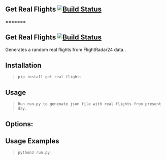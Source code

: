 ## Get Real Flights [![Build Status](https://travis-ci.com/pikachu1992/get_real_flights.svg?branch=master)](https://travis-ci.com/pikachu1992/get_real_flights)
=======
## Get Real Flights [![Build Status](https://travis-ci.com/pikachu1992/get-real-flights.svg?branch=master)](https://travis-ci.com/pikachu1992/get-real-flights)

Generates a random real flights from FlightRadar24 data..

## Installation
> `pip install get-real-flights`

## Usage
> `Run run.py to genenate json file with real flights from present day.`

## Options:


## Usage Examples
> `python3 run.py`
